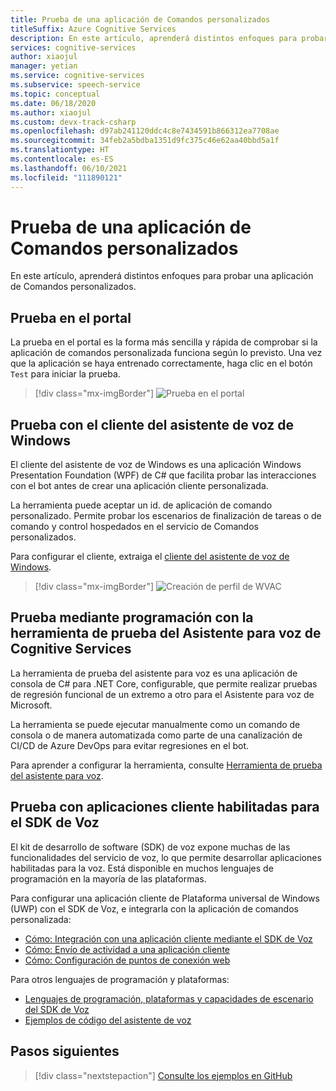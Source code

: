 ```yaml
---
title: Prueba de una aplicación de Comandos personalizados
titleSuffix: Azure Cognitive Services
description: En este artículo, aprenderá distintos enfoques para probar una aplicación de Comandos personalizados.
services: cognitive-services
author: xiaojul
manager: yetian
ms.service: cognitive-services
ms.subservice: speech-service
ms.topic: conceptual
ms.date: 06/18/2020
ms.author: xiaojul
ms.custom: devx-track-csharp
ms.openlocfilehash: d97ab241120ddc4c8e7434591b866312ea7708ae
ms.sourcegitcommit: 34feb2a5bdba1351d9fc375c46e62aa40bbd5a1f
ms.translationtype: HT
ms.contentlocale: es-ES
ms.lasthandoff: 06/10/2021
ms.locfileid: "111890121"
---
```

# <a name="test-your-custom-commands-application"></a>Prueba de una aplicación de Comandos personalizados

En este artículo, aprenderá distintos enfoques para probar una aplicación de Comandos personalizados.

## <a name="test-in-the-portal"></a>Prueba en el portal

La prueba en el portal es la forma más sencilla y rápida de comprobar si la aplicación de comandos personalizada funciona según lo previsto. Una vez que la aplicación se haya entrenado correctamente, haga clic en el botón `Test` para iniciar la prueba.

> [!div class="mx-imgBorder"]
> ![Prueba en el portal](media/custom-commands/create-basic-test-chat.png)

## <a name="test-with-windows-voice-assistant-client"></a>Prueba con el cliente del asistente de voz de Windows

El cliente del asistente de voz de Windows es una aplicación Windows Presentation Foundation (WPF) de C# que facilita probar las interacciones con el bot antes de crear una aplicación cliente personalizada.

La herramienta puede aceptar un id. de aplicación de comando personalizado. Permite probar los escenarios de finalización de tareas o de comando y control hospedados en el servicio de Comandos personalizados.

Para configurar el cliente, extraiga el [cliente del asistente de voz de Windows](https://github.com/Azure-Samples/Cognitive-Services-Voice-Assistant/tree/master/clients/csharp-wpf).

> [!div class="mx-imgBorder"]
> ![Creación de perfil de WVAC](media/custom-commands/conversation.png)

## <a name="test-programatically-with-the-cognitive-services-voice-assistant-test-tool"></a>Prueba mediante programación con la herramienta de prueba del Asistente para voz de Cognitive Services

La herramienta de prueba del asistente para voz es una aplicación de consola de C# para .NET Core, configurable, que permite realizar pruebas de regresión funcional de un extremo a otro para el Asistente para voz de Microsoft. 

La herramienta se puede ejecutar manualmente como un comando de consola o de manera automatizada como parte de una canalización de CI/CD de Azure DevOps para evitar regresiones en el bot.

Para aprender a configurar la herramienta, consulte [Herramienta de prueba del asistente para voz](https://github.com/Azure-Samples/Cognitive-Services-Voice-Assistant/tree/main/clients/csharp-dotnet-core/voice-assistant-test).

## <a name="test-with-speech-sdk-enabled-client-applications"></a>Prueba con aplicaciones cliente habilitadas para el SDK de Voz

El kit de desarrollo de software (SDK) de voz expone muchas de las funcionalidades del servicio de voz, lo que permite desarrollar aplicaciones habilitadas para la voz. Está disponible en muchos lenguajes de programación en la mayoría de las plataformas.

Para configurar una aplicación cliente de Plataforma universal de Windows (UWP) con el SDK de Voz, e integrarla con la aplicación de comandos personalizada:  
- [Cómo: Integración con una aplicación cliente mediante el SDK de Voz](./how-to-custom-commands-setup-speech-sdk.md)
- [Cómo: Envío de actividad a una aplicación cliente](./how-to-custom-commands-send-activity-to-client.md)
- [Cómo: Configuración de puntos de conexión web](./how-to-custom-commands-setup-web-endpoints.md)

Para otros lenguajes de programación y plataformas:
- [Lenguajes de programación, plataformas y capacidades de escenario del SDK de Voz](./speech-sdk.md)
- [Ejemplos de código del asistente de voz](https://github.com/Azure-Samples/Cognitive-Services-Voice-Assistant)

## <a name="next-steps"></a>Pasos siguientes

> [!div class="nextstepaction"]
> [Consulte los ejemplos en GitHub](https://aka.ms/speech/cc-samples)
